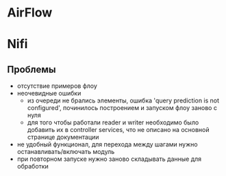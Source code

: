 # AirFlow

# Nifi

## Проблемы

- отсутствие примеров флоу
- неочевидные ошибки
  - из очереди не брались элементы, ошибка 'query prediction is not configured', починилось построением и запуском флоу заново с нуля
  - для того чтобы работали reader и writer необходимо было добавить их в controller services, что не описано на основной странице документации
- не удобный функционал, для перехода между шагами нужно останавливать/включать модуль
- при повторном запуске нужно заново складывать данные для обработки
